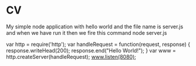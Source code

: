 # CV
My simple node application with hello world
and the file name is server.js and when we have run it then we fire this command node server.js

var http = require('http');
var handleRequest = function(request, response) {
  response.writeHead(200);
  response.end("Hello World!");
}
var www = http.createServer(handleRequest);
www.listen(8080);

